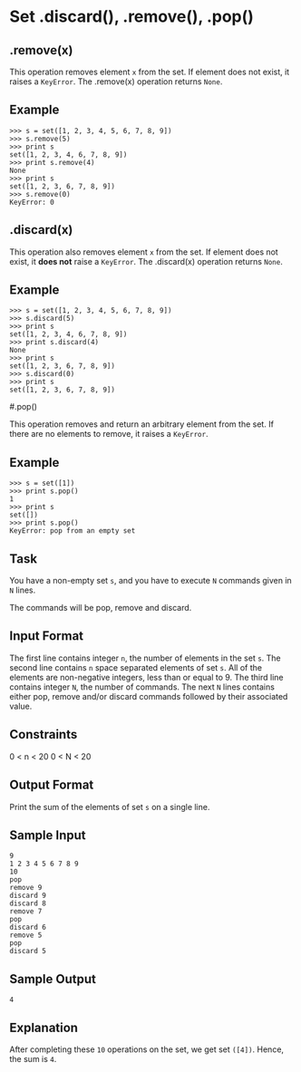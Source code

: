 # Set .discard(), .remove(), .pop()

## .remove(x)

This operation removes element `x` from the set.
If element  does not exist, it raises a `KeyError`.
The .remove(x) operation returns `None`.

## Example
```
>>> s = set([1, 2, 3, 4, 5, 6, 7, 8, 9])
>>> s.remove(5)
>>> print s
set([1, 2, 3, 4, 6, 7, 8, 9])
>>> print s.remove(4)
None
>>> print s
set([1, 2, 3, 6, 7, 8, 9])
>>> s.remove(0)
KeyError: 0
```

## .discard(x)

This operation also removes element `x` from the set.
If element  does not exist, it **does not** raise a `KeyError`.
The .discard(x) operation returns `None`.

## Example
```
>>> s = set([1, 2, 3, 4, 5, 6, 7, 8, 9])
>>> s.discard(5)
>>> print s
set([1, 2, 3, 4, 6, 7, 8, 9])
>>> print s.discard(4)
None
>>> print s
set([1, 2, 3, 6, 7, 8, 9])
>>> s.discard(0)
>>> print s
set([1, 2, 3, 6, 7, 8, 9])
```

#.pop()

This operation removes and return an arbitrary element from the set.
If there are no elements to remove, it raises a `KeyError`.

## Example
```
>>> s = set([1])
>>> print s.pop()
1
>>> print s
set([])
>>> print s.pop()
KeyError: pop from an empty set
```
## Task

You have a non-empty set `s`, and you have to execute `N` commands given in `N` lines.

The commands will be pop, remove and discard.

## Input Format

The first line contains integer `n`, the number of elements in the set `s`.
The second line contains `n` space separated elements of set `s`. All of the elements are non-negative integers, less than or equal to 9.
The third line contains integer `N`, the number of commands.
The next `N` lines contains either pop, remove and/or discard commands followed by their associated value.

## Constraints

0 < n < 20
0 < N < 20

## Output Format

Print the sum of the elements of set `s` on a single line.

## Sample Input
```
9
1 2 3 4 5 6 7 8 9
10
pop
remove 9
discard 9
discard 8
remove 7
pop 
discard 6
remove 5
pop 
discard 5
```

## Sample Output
```
4
```
## Explanation

After completing these `10` operations on the set, we get set `([4])`. Hence, the sum is `4`.
